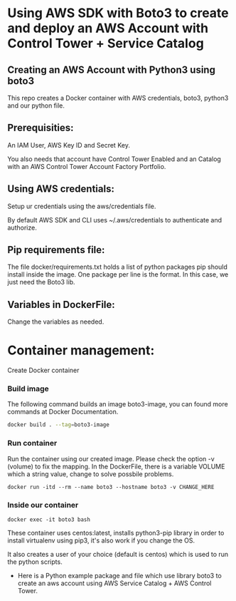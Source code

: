 ﻿# Using AWS SDK with Boto3 to create and deploy an AWS Account with Control Tower + Service Catalog
 
## Creating an AWS Account with Python3 using boto3
This repo creates a Docker container with AWS credentials, boto3, python3 and our python file.

## Prerequisities:
An IAM User, AWS Key ID and Secret Key.

You also needs that account have Control Tower Enabled and an Catalog with an AWS Control Tower Account Factory Portfolio.

## Using AWS credentials:
Setup ur credentials using the aws/credentials file.

By default AWS SDK and CLI uses ~/.aws/credentials to authenticate and authorize.

## Pip requirements file:
The file docker/requirements.txt holds a list of python packages pip should install inside the image. One package per line is the format. In this case, we just need the Boto3 lib.

## Variables in DockerFile:
Change the variables as needed.

# Container management:

Create Docker container

### Build image
The following command builds an image boto3-image, you can found more commands at Docker Documentation.
```bash
docker build . --tag=boto3-image
```
### Run container
Run the container using our created image. Please check the option -v (volume) to fix the mapping. In the DockerFile, there is a variable VOLUME which a string value, change to solve possbile problems.
```
docker run -itd --rm --name boto3 --hostname boto3 -v CHANGE_HERE
```
### Inside our container
```
docker exec -it boto3 bash
```
These container uses centos:latest, installs python3-pip library in order to install virtualenv using pip3, it's also work if you change the OS.

It also creates a user of your choice (default is centos) which is used to run the python scripts.

- Here is a Python example package and file which use library boto3 to create an aws account using AWS Service Catalog + AWS Control Tower.
